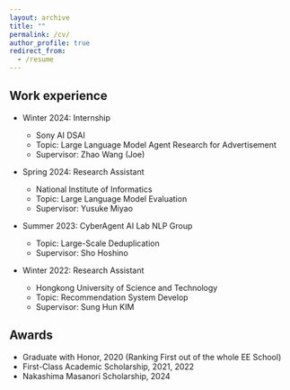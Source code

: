 ```yaml
---
layout: archive
title: ""
permalink: /cv/
author_profile: true
redirect_from:
  - /resume
---
```


## Work experience
* Winter 2024: Internship 
  * Sony AI DSAI
  * Topic: Large Language Model Agent Research for Advertisement
  * Supervisor: Zhao Wang (Joe)

* Spring 2024: Research Assistant 
  * National Institute of Informatics
  * Topic: Large Language Model Evaluation
  * Supervisor: Yusuke Miyao

* Summer 2023: CyberAgent AI Lab NLP Group
  * Topic: Large-Scale Deduplication
  * Supervisor: Sho Hoshino

* Winter 2022: Research Assistant
  * Hongkong University of Science and Technology
  * Topic: Recommendation System Develop
  * Supervisor: Sung Hun KIM  
  
  
## Awards 
* Graduate with Honor, 2020 (Ranking First out of the whole EE School)
* First-Class Academic Scholarship, 2021, 2022
* Nakashima Masanori Scholarship, 2024


  

